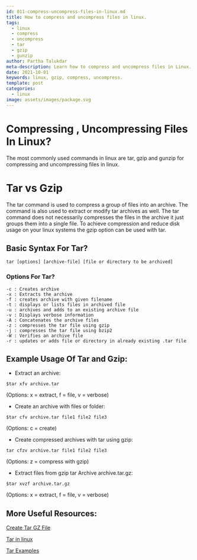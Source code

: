 ```yaml
---
id: 011-compress-uncompress-files-in-linux.md
title: How to compress and uncompress files in linux.
tags:
  - linux
  - compress
  - uncompress
  - tar
  - gzip
  - gunzip
author: Partha Talukdar
meta-description: Learn how to compress and uncompress files in Linux.
date: 2021-10-01
keywords: linux, gzip, compress, uncompress.
template: post
categories:
  - linux
image: assets/images/package.svg
---
```


# Compressing , Uncompressing Files In Linux?

The most commonly used commands in linux are tar, gzip and gunzip for compressing and uncompressing files in linux.

# Tar vs Gzip

The tar command is used to compress a group of files into an archive. The command is also used to extract or modify tar archives as well.
The tar command does not necessarily compresses the files in the archive it just groups them into a single file. To achieve compression and reduce disk usage on your linux systems the gzip option can be used with tar.


## Basic Syntax For Tar?

```
tar [options] [archive-file] [file or directory to be archived]

```
### Options For Tar?

```
-c : Creates archive
-x : Extracts the archive
-f : creates archive with given filename
-t : displays or lists files in archived file
-u : archives and adds to an existing archive file
-v : Displays verbose information
-A : Concatenates the archive files
-z : compresses the tar file using gzip
-j : compresses the tar file using bzip2
-W : Verifies an archive file
-r : updates or adds file or directory in already existing .tar file

```
## Example Usage Of Tar and Gzip:

* Extract an archive:
```
$tar xfv archive.tar

```
(Options: x = extract, f = file, v = verbose)

* Create an archive with files or folder:
```
$tar cfv archive.tar file1 file2 file3

```
(Options: c = create)

* Create compressed archives with tar using gzip:
```
tar cfzv archive.tar file1 file2 file3

```
(Options: z = compress with gzip)

* Extract files from gzip tar Archive archive.tar.gz:
```
$tar xvzf archive.tar.gz

```
(Options: x = extract, f = file, v = verbose)


## More Useful Resources:
[Create Tar GZ File](https://linuxize.com/post/how-to-create-tar-gz-file/)

[Tar in linux](https://www.tecmint.com/18-tar-command-examples-in-linux/)

[Tar Examples](https://www.interserver.net/tips/kb/use-tar-command-linux-examples/)
